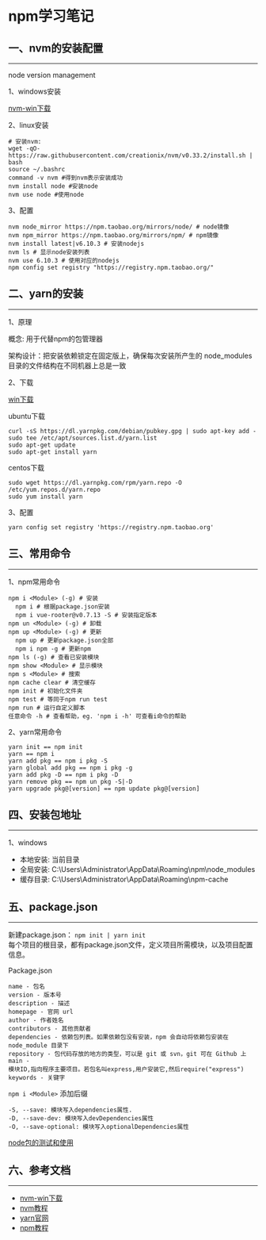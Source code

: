 <!-- 2017/5/18  -->

# npm学习笔记

## 一、nvm的安装配置

---

node version management

1、windows安装

[nvm-win下载](https://github.com/coreybutler/nvm-windows/releases)

2、linux安装

```shell
# 安装nvm:
wget -qO- https://raw.githubusercontent.com/creationix/nvm/v0.33.2/install.sh | bash
source ~/.bashrc
command -v nvm #得到nvm表示安装成功
nvm install node #安装node
nvm use node #使用node
```

3、配置

```shell
nvm node_mirror https://npm.taobao.org/mirrors/node/ # node镜像
nvm npm_mirror https://npm.taobao.org/mirrors/npm/ # npm镜像
nvm install latest|v6.10.3 # 安装nodejs
nvm ls # 显示node安装列表
nvm use 6.10.3 # 使用对应的nodejs
npm config set registry "https://registry.npm.taobao.org/"
```

## 二、yarn的安装

---

1、原理

概念: 用于代替npm的包管理器

架构设计：把安装依赖锁定在固定版上，确保每次安装所产生的 node_modules 目录的文件结构在不同机器上总是一致

2、下载

[win下载](https://yarnpkg.com/zh-Hans/docs/install#windows-tab)

ubuntu下载

```shell
curl -sS https://dl.yarnpkg.com/debian/pubkey.gpg | sudo apt-key add -
sudo tee /etc/apt/sources.list.d/yarn.list
sudo apt-get update
sudo apt-get install yarn
```

centos下载

```shell
sudo wget https://dl.yarnpkg.com/rpm/yarn.repo -O /etc/yum.repos.d/yarn.repo
sudo yum install yarn
```

3、配置

```shell
yarn config set registry 'https://registry.npm.taobao.org'
```

## 三、常用命令

---

1、npm常用命令

```shell
npm i <Module> (-g) # 安装
  npm i # 根据package.json安装
  npm i vue-rooter@v0.7.13 -S # 安装指定版本
npm un <Module> (-g) # 卸载
npm up <Module> (-g) # 更新
  npm up # 更新package.json全部
  npm i npm -g # 更新npm
npm ls (-g) # 查看已安装模块
npm show <Module> # 显示模块
npm s <Module> # 搜索
npm cache clear # 清空缓存
npm init # 初始化文件夹
npm test # 等同于npm run test
npm run # 运行自定义脚本
任意命令 -h # 查看帮助，eg. 'npm i -h' 可查看i命令的帮助
```

2、yarn常用命令

```shell
yarn init == npm init
yarn == npm i
yarn add pkg == npm i pkg -S
yarn global add pkg == npm i pkg -g
yarn add pkg -D == npm i pkg -D
yarn remove pkg == npm un pkg -S|-D
yarn upgrade pkg@[version] == npm update pkg@[version]
```

## 四、安装包地址

---

1、windows

- 本地安装: 当前目录
- 全局安装: C:\Users\Administrator\AppData\Roaming\npm\node_modules
- 缓存目录: C:\Users\Administrator\AppData\Roaming\npm-cache

## 五、package.json

---

新建package.json： `npm init | yarn init`</br>
每个项目的根目录，都有package.json文件，定义项目所需模块，以及项目配置信息。

Package.json

```shell
name - 包名
version - 版本号
description - 描述
homepage - 官网 url
author - 作者姓名
contributors - 其他贡献者
dependencies - 依赖包列表。如果依赖包没有安装，npm 会自动将依赖包安装在 node_module 目录下
repository - 包代码存放的地方的类型，可以是 git 或 svn，git 可在 Github 上
main -
模块ID,指向程序主要项目。若包名叫express,用户安装它,然后require("express")
keywords - 关键字
```

`npm i <Module>` 添加后缀

```shell
-S, --save: 模块写入dependencies属性.
-D, --save-dev: 模块写入devDependencies属性
-O, --save-optional: 模块写入optionalDependencies属性
```

[node包的测试和使用](https://runkit.com/home)

## 六、参考文档

---

- [nvm-win下载](https://github.com/coreybutler/nvm-windows/releases)
- [nvm教程](https://github.com/coreybutler/nvm-windows)
- [yarn官网](https://yarnpkg.com/zh-Hans/docs)
- [npm教程](http://coloration.cc/npmjs-documentation/2016/03/29/creatingNodejsModules.html)
